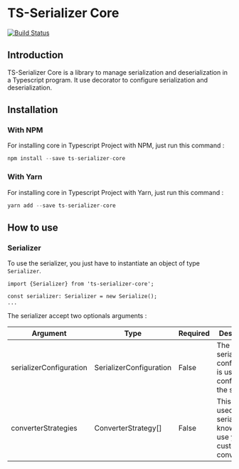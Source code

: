 # TS-Serializer Core

[![Build Status](https://travis-ci.org/ts-serializer/core.svg?branch=master)](https://travis-ci.org/ts-serializer/core)

## Introduction

TS-Serializer Core is a library to manage serialization and deserialization in a Typescript program. It use decorator to configure serialization and deserialization.

## Installation

### With NPM
For installing core in Typescript Project with NPM, just run this command :

```javascript
npm install --save ts-serializer-core
```

### With Yarn
For installing core in Typescript Project with Yarn, just run this command :

```javascript
yarn add --save ts-serializer-core
```

## How to use

### Serializer

To use the serializer, you just have to instantiate an object of type ```Serializer```.

```
import {Serializer} from 'ts-serializer-core';

const serializer: Serializer = new Serialize();
...
```

The serializer accept two optionals arguments :

Argument | Type | Required | Description
---------|------|----------|------------
serializerConfiguration | SerializerConfiguration | False | The serializer configuration is use to configure the serializer
converterStrategies | ConverterStrategy[] | False | This array is used by serializer to know how to use your custom converter
